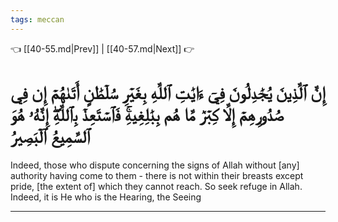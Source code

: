 ```yaml
---
tags: meccan
---
```


👈 [[40-55.md|Prev]] | [[40-57.md|Next]] 👉

# إِنَّ ٱلَّذِينَ يُجَٰدِلُونَ فِيٓ ءَايَٰتِ ٱللَّهِ بِغَيۡرِ سُلۡطَٰنٍ أَتَىٰهُمۡ إِن فِي صُدُورِهِمۡ إِلَّا كِبۡرٞ مَّا هُم بِبَٰلِغِيهِۚ فَٱسۡتَعِذۡ بِٱللَّهِۖ إِنَّهُۥ هُوَ ٱلسَّمِيعُ ٱلۡبَصِيرُ

Indeed, those who dispute concerning the signs of Allah without [any] authority having come to them - there is not within their breasts except pride, [the extent of] which they cannot reach. So seek refuge in Allah. Indeed, it is He who is the Hearing, the Seeing

---

